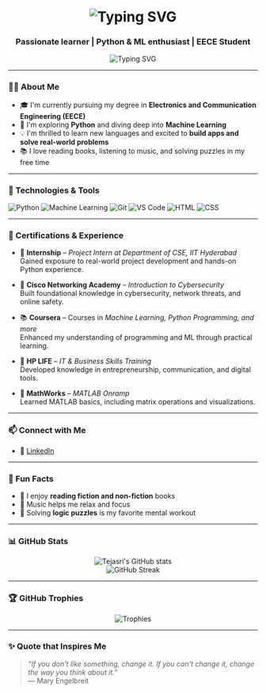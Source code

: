 <h1 align="center">
  <img src="https://readme-typing-svg.herokuapp.com?font=Fira+Code&size=30&pause=1000&color=1D9BF0&center=true&vCenter=true&width=500&lines=Hi+%F0%9F%91%8B%2C+I'm+Tejasri" alt="Typing SVG" />
</h1>
<h3 align="center">Passionate learner | Python & ML enthusiast | EECE Student</h3>

<p align="center">
  <img src="https://readme-typing-svg.herokuapp.com?font=Fira+Code&weight=500&pause=1000&color=1D9BF0&center=true&vCenter=true&width=435&lines=Always+curious+%F0%9F%98%8E;Building+and+breaking+things+to+learn+%F0%9F%9A%80;Aspiring+developer+on+a+tech+journal+%E2%9C%8C%EF%B8%8F" alt="Typing SVG" />
</p>

---

### 👩‍💻 About Me

- 🎓 I'm currently pursuing my degree in **Electronics and Communication Engineering (EECE)**  
- 🐍 I'm exploring **Python** and diving deep into **Machine Learning**  
- 💡 I'm thrilled to learn new languages and excited to **build apps and solve real-world problems**  
- 📚 I love reading books, listening to music, and solving puzzles in my free time

---

### 🚀 Technologies & Tools

![Python](https://img.shields.io/badge/-Python-3776AB?logo=python&logoColor=white&style=flat)
![Machine Learning](https://img.shields.io/badge/-Machine%20Learning-blue?logo=scikit-learn&logoColor=white&style=flat)
![Git](https://img.shields.io/badge/-Git-F05032?logo=git&logoColor=white&style=flat)
![VS Code](https://img.shields.io/badge/-VSCode-007ACC?logo=visual-studio-code&logoColor=white&style=flat)
![HTML](https://img.shields.io/badge/-HTML5-E34F26?logo=html5&logoColor=white&style=flat)
![CSS](https://img.shields.io/badge/-CSS3-1572B6?logo=css3&logoColor=white&style=flat)

---

### 🏅 Certifications & Experience

- 🧠 **Internship** – *Project Intern at Department of CSE, IIT Hyderabad*  
  Gained exposure to real-world project development and hands-on Python experience.

- 🔐 **Cisco Networking Academy** – *Introduction to Cybersecurity*  
  Built foundational knowledge in cybersecurity, network threats, and online safety.

- 📚 **Coursera** – Courses in *Machine Learning, Python Programming, and more*  
  Enhanced my understanding of programming and ML through practical learning.

- 💼 **HP LIFE** – *IT & Business Skills Training*  
  Developed knowledge in entrepreneurship, communication, and digital tools.

- 🧮 **MathWorks** – *MATLAB Onramp*  
  Learned MATLAB basics, including matrix operations and visualizations.

---

### 📫 Connect with Me

- 💼 [LinkedIn](https://www.linkedin.com/in/kulkarni-tejasri-855661310)

---

### 🧩 Fun Facts

- 📖 I enjoy **reading fiction and non-fiction** books  
- 🎵 Music helps me relax and focus  
- 🧠 Solving **logic puzzles** is my favorite mental workout  

---

### 📊 GitHub Stats

<p align="center">
  <img src="https://github-readme-stats.vercel.app/api?username=tejasri2604&show_icons=true&theme=radical" alt="Tejasri's GitHub stats" />
  <br/>
  <img src="https://github-readme-streak-stats.herokuapp.com/?user=tejasri2604&theme=radical" alt="GitHub Streak" />
</p>

---

### 🏆 GitHub Trophies

<p align="center">
  <img src="https://github-profile-trophy.vercel.app/?username=tejasri2604&theme=tokyonight&row=1&column=6" alt="Trophies" />
</p>

---

### ✨ Quote that Inspires Me

> *“If you don't like something, change it. If you can't change it, change the way you think about it.”*  
> — Mary Engelbreit
